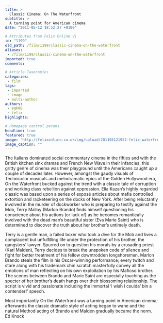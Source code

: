 ```yaml
---
title: >
  Classic Cinema: On The Waterfront
subtitle: >
  A turning point for American cinema
date: "2011-05-12 18:52:27 +0100"

# Attributes from Felix Online V1
id: "1199"
old_path: /film/1199/classic-cinema-on-the-waterfront
aliases:
 - /film/1199/classic-cinema-on-the-waterfront
imported: true
comments:

# Article Taxonomies
categories:
 - film
tags:
 - imported
 - image
 - multi-author
authors:
 - egk08
 - felix
highlights:

# Homepage control params
headline: true
featured: true
image: "http://felixonline.co.uk/img/upload/201105121952-felix-waterfront.jpg"
image_caption: ""
---
```


The Italians dominated social commentary cinema in the fifties and with the British kitchen sink dramas and French New Wave in their infancies, this gritty genre of cinema was their playground until the Americans caught up a couple of decades later. However, amongst the gaudy visuals of Technicolor musicals and melodramatic epics of the Golden Hollywood era, On the Waterfront bucked against the trend with a classic tale of corruption and working class rebellion against oppression. Elia Kazan’s highly regarded classic was based upon a series of exposé articles about mafia controlled extortion and racketeering on the docks of New York. After being reluctantly involved in the murder of dockworker who is preparing to testify against the Mob, Terry Malloy (Marlon Brando) finds himself questioning his conscience about his actions (or lack of) as he becomes romantically involved with the dead man’s beautiful sister (Eva Marie Saint) who is determined to discover the truth about her brother’s untimely death.

Terry is a gentle man, a failed boxer who took a dive for the Mob and lives a complacent but unfulfilling life under the protection of his brother, the gangsters’ lawyer. Spurred on to question his morals by a crusading priest (Karl Malden), Terry decides to break the unspoken code of silence and fight for better treatment of his fellow downtrodden longshoremen. Marlon Brando steals the film in his Oscar-winning performance; every twitch and stare along with his trademark chin scratch masterfully convey all the emotions of man reflecting on his own exploitation by his Mafioso brother. The scenes between Brando and Marie Saint are especially touching as the specter of her brother’s death hangs over their blossoming relationship. The script is vivid and passionate including the immortal ‘I wish I coulda’ bin a contender!’ speech.

Most importantly On the Waterfront was a turning point in American cinema; afterwards the classic dramatic style of acting began to wane and the natural Method acting of Brando and Malden gradually became the norm. Ed Knock
